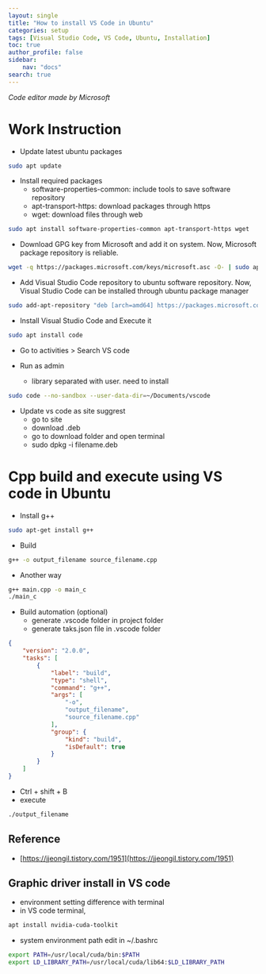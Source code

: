 ```yaml
---
layout: single
title: "How to install VS Code in Ubuntu"
categories: setup
tags: [Visual Studio Code, VS Code, Ubuntu, Installation]
toc: true
author_profile: false
sidebar:
    nav: "docs"
search: true
---
```

*Code editor made by Microsoft*

# Work Instruction

- Update latest ubuntu packages
```bash
sudo apt update
```

- Install required packages
  - software-properties-common: include tools to save software repository
  - apt-transport-https: download packages through https
  - wget: download files through web
```bash
sudo apt install software-properties-common apt-transport-https wget
```

- Download GPG key from Microsoft and add it on system. Now, Microsoft package repository is reliable.
```bash
wget -q https://packages.microsoft.com/keys/microsoft.asc -O- | sudo apt-key add -
```
- Add Visual Studio Code repository to ubuntu software repository. Now, Visual Studio Code can be installed through ubuntu package manager
```bash
sudo add-apt-repository "deb [arch=amd64] https://packages.microsoft.com/repos/vscode stable main"
```

- Install Visual Studio Code and Execute it
```bash
sudo apt install code
```

- Go to activities > Search VS code 

- Run as admin
    - library separated with user. need to install
```bash
sudo code --no-sandbox --user-data-dir=~/Documents/vscode
```

- Update vs code as site suggrest
    - go to site
    - download .deb
    - go to download folder and open terminal
    - sudo dpkg -i filename.deb


# Cpp build and execute using VS code in Ubuntu

- Install g++
```bash
sudo apt-get install g++
```

- Build
```bash
g++ -o output_filename source_filename.cpp
```

- Another way

```bash
g++ main.cpp -o main_c
./main_c
```


- Build automation (optional)
  - generate .vscode folder in project folder
  - generate taks.json file in .vscode folder

```json
{
    "version": "2.0.0",
    "tasks": [
        {
            "label": "build",
            "type": "shell",
            "command": "g++",
            "args": [
                "-o",
                "output_filename",
                "source_filename.cpp"
            ],
            "group": {
                "kind": "build",
                "isDefault": true
            }
        }
    ]
}
```
- Ctrl + shift + B
- execute

```bash
./output_filename
```

## Reference
- [https://jjeongil.tistory.com/1951](https://jjeongil.tistory.com/1951)


## Graphic driver install in VS code

- environment setting difference with terminal
- in VS code terminal, 
```bash
apt install nvidia-cuda-toolkit
```
- system environment path edit in ~/.bashrc 
```bash
export PATH=/usr/local/cuda/bin:$PATH
export LD_LIBRARY_PATH=/usr/local/cuda/lib64:$LD_LIBRARY_PATH
```
